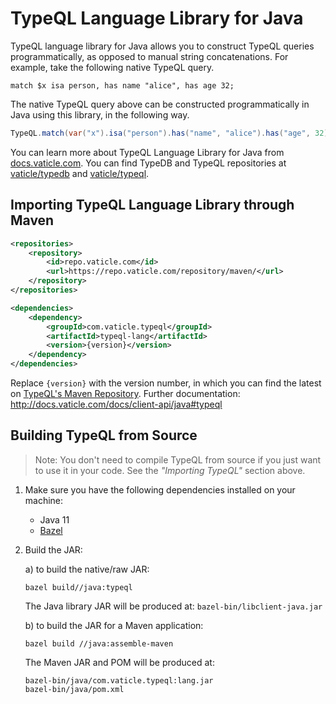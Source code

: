 # TypeQL Language Library for Java

TypeQL language library for Java allows you to construct TypeQL queries programmatically, as opposed to manual string concatenations. For example, take the following native TypeQL query.

```typeql
match $x isa person, has name "alice", has age 32;
``` 

The native TypeQL query above can be constructed programmatically in Java using this library, in the following way.

```java
TypeQL.match(var("x").isa("person").has("name", "alice").has("age", 32));
```

You can learn more about TypeQL Language Library for Java from [docs.vaticle.com](https://docs.vaticle.com/docs/query/overview). You can find TypeDB and TypeQL repositories at [vaticle/typedb](https://github.com/vaticle/typedb) and [vaticle/typeql](https://github.com/vaticle/typeql).

## Importing TypeQL Language Library through Maven

```xml
<repositories>
    <repository>
        <id>repo.vaticle.com</id>
        <url>https://repo.vaticle.com/repository/maven/</url>
    </repository>
</repositories>

<dependencies>
    <dependency>
        <groupId>com.vaticle.typeql</groupId>
        <artifactId>typeql-lang</artifactId>
        <version>{version}</version>
    </dependency>
</dependencies>
```

Replace `{version}` with the version number, in which you can find the latest on [TypeQL's Maven Repository](https://repo.vaticle.com/#browse/browse:maven:com%2Fvaticle%2Ftypeql%2Ftypeql-lang). Further documentation: http://docs.vaticle.com/docs/client-api/java#typeql

## Building TypeQL from Source

> Note: You don't need to compile TypeQL from source if you just want to use it in your code. See the _"Importing TypeQL"_ section above.

1. Make sure you have the following dependencies installed on your machine:
    - Java 11
    - [Bazel](https://docs.bazel.build/versions/master/install.html)

2. Build the JAR:

   a) to build the native/raw JAR:
   ```
   bazel build//java:typeql
   ```
   The Java library JAR will be produced at: `bazel-bin/libclient-java.jar`

   b) to build the JAR for a Maven application:
   ```
   bazel build //java:assemble-maven
   ```
   The Maven JAR and POM will be produced at: 
   ```
   bazel-bin/java/com.vaticle.typeql:lang.jar
   bazel-bin/java/pom.xml
   ```